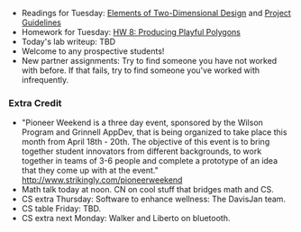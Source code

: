 * Readings for Tuesday: [Elements of Two-Dimensional Design](../readings/design-elements-reading.html) and [Project Guidelines](../assignments/project.html)
* Homework for Tuesday: [HW 8: Producing Playful Polygons](../assignments/assignment.08.html)
* Today's lab writeup: TBD
* Welcome to any prospective students!
* New partner assignments: Try to find someone you have not worked with
  before.  If that fails, try to find someone you've worked with infrequently.

### Extra Credit

* "Pioneer Weekend is a three day event, sponsored by the Wilson
  Program and Grinnell AppDev, that is being organized to take place
  this month from April 18th - 20th. The objective of this event is
  to bring together student innovators from different backgrounds, to
  work together in teams of 3-6 people and complete a prototype of
  an idea that they come up with at the event."
  <http://www.strikingly.com/pioneerweekend>
* Math talk today at noon.  CN on cool stuff that bridges math and CS.
* CS extra Thursday: Software to enhance wellness: The DavisJan team.
* CS table Friday: TBD.
* CS extra next Monday: Walker and Liberto on bluetooth.

